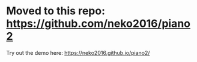 # Moved to this repo: https://github.com/neko2016/piano2

Try out the demo here: https://neko2016.github.io/piano2/

